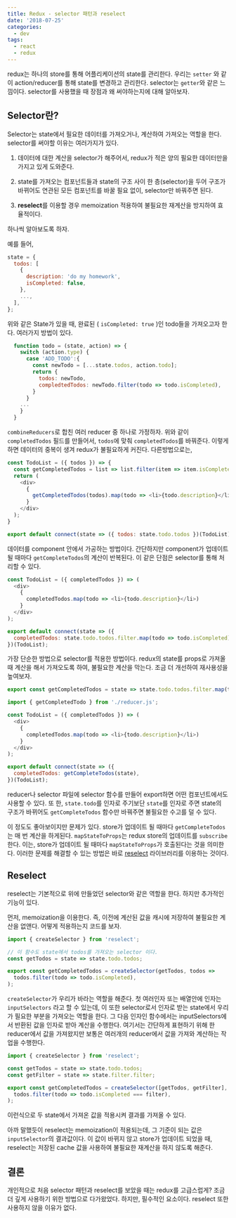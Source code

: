 ```yaml
---
title: Redux - selector 패턴과 reselect
date: '2018-07-25'
categories:
  - dev
tags:
  - react
  - redux
---
```


redux는 하나의 store를 통해 어플리케이션의 state를 관리한다. 우리는 `setter` 와 같이 action/reducer를 통해 state를 변경하고 관리한다. selector는 `getter`와 같은 느낌이다. selector를 사용했을 때 장점과 왜 써야하는지에 대해 알아보자.

<!--more-->

## Selector란?

Selector는 state에서 필요한 데이터를 가져오거나, 계산하여 가져오는 역할을 한다. selector를 써야할 이유는 여러가지가 있다.

1. 데이터에 대한 계산을 selector가 해주어서, redux가 적은 양의 필요한 데이터만을 가지고 있게 도와준다.

2. state를 가져오는 컴포넌트들과 state의 구조 사이 한 층(selector)을 두어 구조가 바뀌어도 연관된 모든 컴포넌트를 바꿀 필요 없이, selector만 바꿔주면 된다.

3. **reselect**를 이용할 경우 memoization 적용하여 불필요한 재계산을 방지하여 효율적이다.

하나씩 알아보도록 하자.

예를 들어,

```js
state = {
  todos: [
    {
      description: 'do my homework',
      isCompleted: false,
    },
    ...,
  ],
};
```

위와 같은 State가 있을 때, 완료된 ( `isCompleted: true` )인 todo들을 가져오고자 한다. 여러가지 방법이 있다.

```js:title=reducer.js
  function todo = (state, action) => {
    switch (action.type) {
      case 'ADD_TODO':{
        const newTodo = [...state.todos, action.todo];
        return {
          todos: newTodo,
          compledtedTodos: newTodo.filter(todo => todo.isCompleted),
        }
      }
    ...
    }
  }
```

`combineReducers`로 합친 여러 reducer 중 하나로 가정하자.
위와 같이 `completedTodos` 필드를 만들어서, `todos`에 맞춰 `completedTodos`를 바꿔준다. 이렇게 하면 데이터의 중복이 생겨 redux가 불필요하게 커진다. 다른방법으로는,

```jsx:title=todolist.js
const TodoList = ({ todos }) => {
  const getCompletedTodos = list => list.filter(item => item.isCompleted);
  return (
    <div>
      {
        getCompletedTodos(todos).map(todo => <li>{todo.description}</li>)
      }
    </div>
  );
}

export default connect(state => ({ todos: state.todo.todos })(TodoList);
```

데이터를 component 안에서 가공하는 방법이다. 간단하지만 component가 업데이트 될 때마다 `getCompleteTodos`의 계산이 반복된다. 이 같은 단점은 selector를 통해 처리할 수 있다.

```jsx:title=todolist.js
const TodoList = ({ completedTodos }) => (
  <div>
    {
      completedTodos.map(todo => <li>{todo.description}</li>)
    }
  </div>
);

export default connect(state => ({
  completedTodos: state.todo.todos.filter.map(todo => todo.isCompleted),
})(TodoList);
```

가장 단순한 방법으로 selector를 적용한 방법이다. redux의 state를 props로 가져올 때 계산을 해서 가져오도록 하여, 불필요한 계산을 막는다. 조금 더 개선하여 재사용성을 높여보자.

```js:title=reducer.js
export const getCompletedTodos = state => state.todo.todos.filter.map(todo => todo.isCompleted);
```

```jsx:title=todolist.js
import { getCompletedTodo } from './reducer.js';

const TodoList = ({ completedTodos }) => (
  <div>
    {
      completedTodos.map(todo => <li>{todo.description}</li>)
    }
  </div>
);

export default connect(state => ({
  completedTodos: getCompleteTodos(state),
})(TodoList);
```

reducer나 selector 파일에 selector 함수를 만들어 export하면 어떤 컴포넌트에서도 사용할 수 있다. 또 한, `state.todo`를 인자로 주기보단 `state`를 인자로 주면 state의 구조가 바뀌어도 `getCompleteTodos` 함수만 바꿔주면 불필요한 수고를 덜 수 있다.

이 정도도 좋아보이지만 문제가 있다. store가 업데이트 될 때마다 `getCompleteTodos`는 매 번 계산을 하게된다. `mapStateToProps`는 redux store의 업데이트를 `subscribe` 한다. 이는, store가 업데이트 될 때마다 `mapStateToProps`가 호출된다는 것을 의미한다. 이러한 문제를 해결할 수 있는 방법은 바로 [reselect](https://github.com/reduxjs/reselect) 라이브러리를 이용하는 것이다.

## Reselect

reselect는 기본적으로 위에 만들었던 selector와 같은 역할을 한다. 하지만 추가적인 기능이 있다.

먼저, memoization을 이용한다. 즉, 이전에 계산된 값을 캐시에 저장하여 불필요한 계산을 없앤다. 어떻게 적용하는지 코드를 보자.

```js:title=reducer.js
import { createSelector } from 'reselect';

// 이 함수도 state에서 todos를 가져오는 selector 이다.
const getTodos = state => state.todo.todos;

export const getCompletedTodos = createSelector(getTodos, todos =>
  todos.filter(todo => todo.isCompleted),
);
```

`createSelector`가 우리가 바라는 역할을 해준다. 첫 여러인자 또는 배열안에 인자는 `inputSelectors` 라고 할 수 있는데, 이 또한 selector로서 인자로 받는 state에서 우리가 필요한 부분을 가져오는 역할을 한다. 그 다음 인자인 함수에서는 inputSelectors에서 반환된 값을 인자로 받아 계산을 수행한다. 여기서는 간단하게 표현하기 위해 한 reducer에서 값을 가져왔지만 보통은 여러개의 reducer에서 값을 가져와 계산하는 작업을 수행한다.

```js
import { createSelector } from 'reselect';

const getTodos = state => state.todo.todos;
const getFilter = state => state.filter.filter;

export const getCompletedTodos = createSelector([getTodos, getFilter], (todos, filter) =>
  todos.filter(todo => todo.isCompleted === filter),
);
```

이런식으로 두 state에서 가져온 값을 적용시켜 결과를 가져올 수 있다.

아까 말했듯이 reselect는 memoization이 적용되는데, 그 기준이 되는 값은 `inputSelector`의 결과값이다. 이 값이 바뀌지 않고 store가 업데이트 되었을 때, reselect는 저장된 cache 값을 사용하여 불필요한 재계산을 하지 않도록 해준다.

## 결론

개인적으로 처음 selector 패턴과 reselect를 보았을 때는 redux를 고급스럽게? 조금 더 깊게 사용하기 위한 방법으로 다가왔었다. 하지만, 필수적인 요소이다. reselect 또한 사용하지 않을 이유가 없다.
